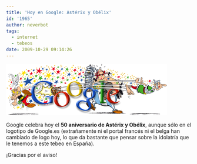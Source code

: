 ```yaml
---
title: 'Hoy en Google: Astérix y Obélix'
id: '1965'
author: neverbot
tags:
  - internet
  - tebeos
date: 2009-10-29 09:14:26
---
```


[![Astérix 09 en Google](./hoy-en-google-asterix-y-obelix/asterix09.gif "Astérix 09 en Google")](http://www.google.es/logos/asterix09.gif)

Google celebra hoy el **50 aniversario de Astérix y Obélix**, aunque sólo en el logotipo de Google.es (extrañamente ni el portal francés ni el belga han cambiado de logo hoy, lo que da bastante que pensar sobre la idolatría que le tenemos a este tebeo en España).

¡Gracias por el aviso!
